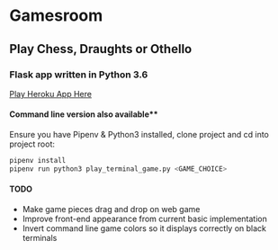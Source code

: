 # Gamesroom

## Play Chess, Draughts or Othello

### Flask app written in Python 3.6

[Play Heroku App Here](https://gamesroom.herokuapp.com/)

#### Command line version also available**

Ensure you have Pipenv & Python3 installed, clone project and cd into project root:

```bash
pipenv install
pipenv run python3 play_terminal_game.py <GAME_CHOICE>
```

#### TODO

- Make game pieces drag and drop on web game
- Improve front-end appearance from current basic implementation
- Invert command line game colors so it displays correctly on black terminals
